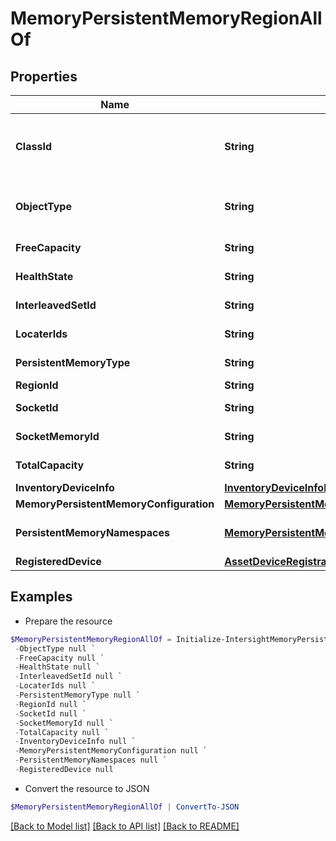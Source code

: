 # MemoryPersistentMemoryRegionAllOf
## Properties

Name | Type | Description | Notes
------------ | ------------- | ------------- | -------------
**ClassId** | **String** | The fully-qualified name of the instantiated, concrete type. This property is used as a discriminator to identify the type of the payload when marshaling and unmarshaling data. | [default to "memory.PersistentMemoryRegion"]
**ObjectType** | **String** | The fully-qualified name of the instantiated, concrete type. The value should be the same as the &#39;ClassId&#39; property. | [default to "memory.PersistentMemoryRegion"]
**FreeCapacity** | **String** | Free capacity in GiB of the Persistent Memory Region. | [optional] [readonly] 
**HealthState** | **String** | Health state of the Persistent Memory Region. | [optional] [readonly] 
**InterleavedSetId** | **String** | ID of the Interleaved Set formed for this Persistent Memory Region. | [optional] [readonly] 
**LocaterIds** | **String** | Set of locator IDs that are included in the Persistent Memory Region. | [optional] [readonly] 
**PersistentMemoryType** | **String** | Persistent Memory type of the Persistent Memory Region. | [optional] [readonly] 
**RegionId** | **String** | ID of the Persistent Memory Region. | [optional] [readonly] 
**SocketId** | **String** | Socket ID of the Persistent Memory Region. | [optional] [readonly] 
**SocketMemoryId** | **String** | Socket Memory ID of the Persistent Memory Region. | [optional] [readonly] 
**TotalCapacity** | **String** | Total capacity in GiB of the Persistent Memory Region. | [optional] [readonly] 
**InventoryDeviceInfo** | [**InventoryDeviceInfoRelationship**](InventoryDeviceInfoRelationship.md) |  | [optional] 
**MemoryPersistentMemoryConfiguration** | [**MemoryPersistentMemoryConfigurationRelationship**](MemoryPersistentMemoryConfigurationRelationship.md) |  | [optional] 
**PersistentMemoryNamespaces** | [**MemoryPersistentMemoryNamespaceRelationship[]**](MemoryPersistentMemoryNamespaceRelationship.md) | An array of relationships to memoryPersistentMemoryNamespace resources. | [optional] [readonly] 
**RegisteredDevice** | [**AssetDeviceRegistrationRelationship**](AssetDeviceRegistrationRelationship.md) |  | [optional] 

## Examples

- Prepare the resource
```powershell
$MemoryPersistentMemoryRegionAllOf = Initialize-IntersightMemoryPersistentMemoryRegionAllOf  -ClassId null `
 -ObjectType null `
 -FreeCapacity null `
 -HealthState null `
 -InterleavedSetId null `
 -LocaterIds null `
 -PersistentMemoryType null `
 -RegionId null `
 -SocketId null `
 -SocketMemoryId null `
 -TotalCapacity null `
 -InventoryDeviceInfo null `
 -MemoryPersistentMemoryConfiguration null `
 -PersistentMemoryNamespaces null `
 -RegisteredDevice null
```

- Convert the resource to JSON
```powershell
$MemoryPersistentMemoryRegionAllOf | ConvertTo-JSON
```

[[Back to Model list]](../README.md#documentation-for-models) [[Back to API list]](../README.md#documentation-for-api-endpoints) [[Back to README]](../README.md)

